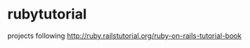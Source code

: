 rubytutorial
============

projects following http://ruby.railstutorial.org/ruby-on-rails-tutorial-book
